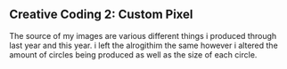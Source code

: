## Creative Coding 2: Custom Pixel

The source of my images are various different things i produced through last year and this year. i left the alrogithim the same however i altered the amount of circles being produced as well as the size of each circle.